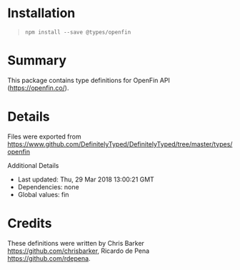 # Installation
> `npm install --save @types/openfin`

# Summary
This package contains type definitions for OpenFin API (https://openfin.co/).

# Details
Files were exported from https://www.github.com/DefinitelyTyped/DefinitelyTyped/tree/master/types/openfin

Additional Details
 * Last updated: Thu, 29 Mar 2018 13:00:21 GMT
 * Dependencies: none
 * Global values: fin

# Credits
These definitions were written by Chris Barker <https://github.com/chrisbarker>, Ricardo de Pena <https://github.com/rdepena>.
